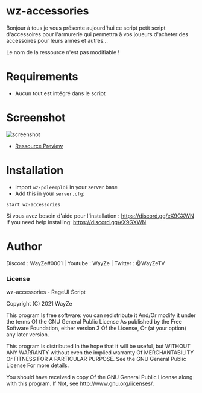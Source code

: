 # wz-accessories

Bonjour à tous je vous présente aujourd'hui ce script petit script d'accessoires pour l'armurerie qui permettra à vos joueurs d'acheter des accessoires pour leurs armes et autres...

Le nom de la ressource n'est pas modifiable !

# Requirements

- Aucun tout est intégré dans le script

# Screenshot

![screenshot](https://media.discordapp.net/attachments/729007411809091675/889819030096060496/unknown.png?width=713&height=683)
 - [Ressource Preview](https://streamable.com/v238po) 

# Installation
- Import `wz-poleemploi` in your server base
- Add this in your `server.cfg`:

```
start wz-accessories
```
Si vous avez besoin d'aide pour l'installation : https://discord.gg/eX9GXWN
If you need help installing: https://discord.gg/eX9GXWN

# Author 
Discord : WayZe#0001 | Youtube : WayZe | Twitter : @WayZeTV

### License
wz-accessories - RageUI Script

Copyright (C) 2021 WayZe

This program Is free software: you can redistribute it And/Or modify it under the terms Of the GNU General Public License As published by the Free Software Foundation, either version 3 Of the License, Or (at your option) any later version.

This program Is distributed In the hope that it will be useful, but WITHOUT ANY WARRANTY without even the implied warranty Of MERCHANTABILITY Or FITNESS FOR A PARTICULAR PURPOSE. See the GNU General Public License For more details.

You should have received a copy Of the GNU General Public License along with this program. If Not, see http://www.gnu.org/licenses/.
